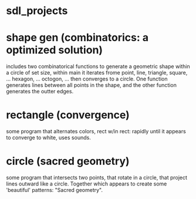 # sdl_projects

# shape gen (combinatorics: a optimized solution)
  includes two combinatorical functions to generate a geometric shape within a circle of set size,
  within main it iterates frome point, line, triangle, square, ... hexagon, ... octogon, ... then converges to a circle.
  One function generates lines between all points in the shape, and the other function generates the outter edges.

# rectangle (convergence)
  some program that alternates colors, rect w/in rect: rapidly until it appears to converge to white, uses sounds.

# circle (sacred geometry)
  some program that intersects two points, that rotate in a circle, that project lines outward like a circle. Together which appears to create some 'beautiful' patterns: "Sacred geometry".
